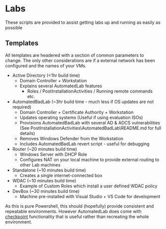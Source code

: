 # Labs
These scripts are provided to assist getting labs up and running as easily as possible

## Templates
All templates are headered with a section of common parameters to change. The only other considerations are if a external network has been configured and the names of your VMs.

- Active Directory (<1hr build time)
    - Domain Controller + Workstation
    - Explains several AutomatedLab features
        - Roles / PostInstallationActivities / Running remote commands etc.
- AutomatedBadLab (~3hr build time - much less if OS updates are not required)
    - Domain Controller + Certificate Authority + Workstation
    - Updates operating systems (Useful if using evaluation ISOs)
    - Provisions AutomatedBadLab with several AD & ADCS vulnerabilities (See PostInstallationActivities\AutomatedBadLab\README.md for full details)
    - Removes Windows Defender from the Workstation
    - Includes AutomatedBadLab revert script - useful for debugging
- Router (~20 minutes build time)
    - Windows Server with DHCP Role
    - Configures NAT on your local machine to provide external routing to other Lab machines 
- Standalone (~10 minutes build time)
    - Creates a single internet-connected box
- WDAC (~10 minutes build time)
    - Example of Custom Roles which install a user defined WDAC policy
- DevBox (~30 minutes build time)
    - Machine pre-installed with Visual Studio + VS Code for development

As this is pure Powershell, this should (hopefully) provide consistent and repeatable environments. However AutomatedLab does come with [checkpoint](https://automatedlab.org/en/latest/AutomatedLab/en-us/Checkpoint-LabVM/) functionality that is useful rather than recreating the whole environment. 